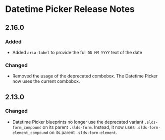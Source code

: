 <!-- Release notes authoring guidelines: http://keepachangelog.com/ -->

# Datetime Picker Release Notes

<!-- ## [Unreleased] -->

## 2.16.0
### Added

- Added `aria-label` to provide the full `DD MM YYYY` text of the date

### Changed

- Removed the usage of the deprecated combobox. The Datetime Picker now uses the current combobox.

## 2.13.0

### Changed

- Datetime Picker blueprints no longer use the deprecated variant `.slds-form_compound` on its parent `.slds-form`. Instead, it now uses `.slds-form-element_compound` on its parent `.slds-form-element`.
